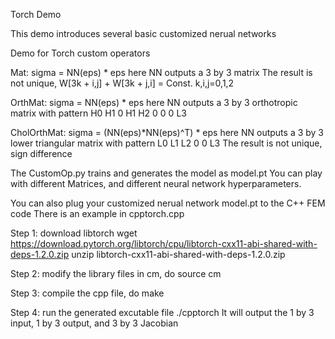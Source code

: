 Torch Demo

This demo introduces several basic customized nerual networks

Demo for Torch custom operators

Mat:
sigma = NN(eps) * eps
here NN outputs a 3 by 3 matrix
The result is not unique, W[3k + i,j] + W[3k + j,i] = Const. k,i,j=0,1,2

OrthMat:
sigma = NN(eps) * eps
here NN outputs a 3 by 3 orthotropic matrix with pattern
H0 H1  0
H1 H2  0
0   0  L3


CholOrthMat:
sigma = (NN(eps)*NN(eps)^T) * eps
here NN outputs a 3 by 3 lower triangular matrix with pattern
L0
L1 L2
0   0  L3
The result is not unique, sign difference



The CustomOp.py trains and generates the model as model.pt
You can play with different Matrices, and different neural network hyperparameters.

You can also plug your customized nerual network model.pt to the C++ FEM code
There is an example in cpptorch.cpp

Step 1: download libtorch
wget https://download.pytorch.org/libtorch/cpu/libtorch-cxx11-abi-shared-with-deps-1.2.0.zip
unzip libtorch-cxx11-abi-shared-with-deps-1.2.0.zip

Step 2: modify the library files in cm, do
source cm

Step 3: compile the cpp file, do
make

Step 4: run the generated excutable file
./cpptorch
It will output the 1 by 3 input, 1 by 3 output, and 3 by 3 Jacobian



